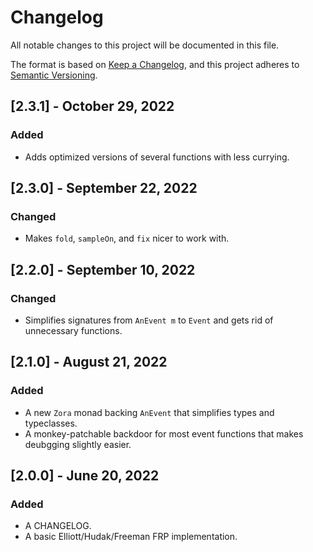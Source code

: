 # Changelog

All notable changes to this project will be documented in this file.

The format is based on [Keep a Changelog](https://keepachangelog.com/en/1.0.0/),
and this project adheres to [Semantic Versioning](https://semver.org/spec/v2.0.0.html).

## [2.3.1] - October 29, 2022

### Added

- Adds optimized versions of several functions with less currying.

## [2.3.0] - September 22, 2022

### Changed

- Makes `fold`, `sampleOn`, and `fix` nicer to work with.

## [2.2.0] - September 10, 2022

### Changed

- Simplifies signatures from `AnEvent m` to `Event` and gets rid of unnecessary functions.

## [2.1.0] - August 21, 2022

### Added

- A new `Zora` monad backing `AnEvent` that simplifies types and typeclasses.
- A monkey-patchable backdoor for most event functions that makes deubgging slightly easier.

## [2.0.0] - June 20, 2022

### Added

- A CHANGELOG.
- A basic Elliott/Hudak/Freeman FRP implementation.